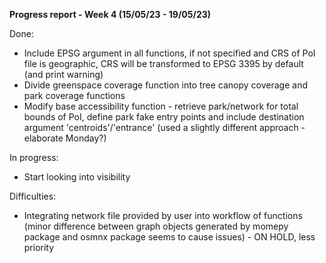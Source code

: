 **Progress report - Week 4 (15/05/23 - 19/05/23)**

Done:
- Include EPSG argument in all functions, if not specified and CRS of PoI file is geographic, CRS will be transformed to EPSG 3395 by default (and print warning)
- Divide greenspace coverage function into tree canopy coverage and park coverage functions
- Modify base accessibility function - retrieve park/network for total bounds of PoI, define park fake entry points and include destination argument 'centroids'/'entrance' (used a slightly different approach - elaborate Monday?)

In progress:
- Start looking into visibility

Difficulties:
- Integrating network file provided by user into workflow of functions (minor difference between graph objects generated by momepy package and osmnx package seems to cause issues) - ON HOLD, less priority
